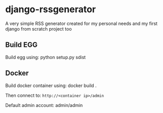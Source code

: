 # django-rssgenerator

A very simple RSS generator created for my personal needs and my first django from scratch project too

## Build EGG
Build egg using: python setup.py sdist

## Docker
Build docker container using: docker build .

Then connect to: `http://<container ip>/admin`

Default admin account: admin/admin
